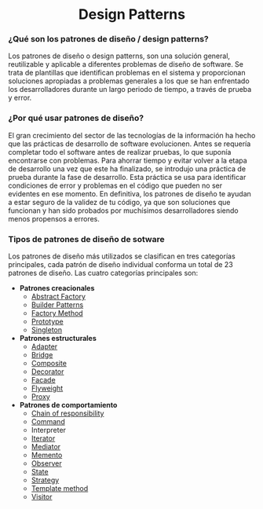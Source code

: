 # <center> Design Patterns </center>

### ¿Qué son los patrones de diseño / design patterns?
Los patrones de diseño o design patterns, son una solución general, reutilizable y aplicable a diferentes problemas de diseño de software. Se trata de plantillas que identifican problemas en el sistema y proporcionan soluciones apropiadas a problemas generales a los que se han enfrentado los desarrolladores durante un largo periodo de tiempo, a través de prueba y error.

### ¿Por qué usar patrones de diseño?
El gran crecimiento del sector de las tecnologías de la información ha hecho que las prácticas de desarrollo de software evolucionen. Antes se requería completar todo el software antes de realizar pruebas, lo que suponía encontrarse con problemas. Para ahorrar tiempo y evitar volver a la etapa de desarrollo una vez que este ha finalizado, se introdujo una práctica de prueba durante la fase de desarrollo. Esta práctica se usa para identificar condiciones de error y problemas en el código que pueden no ser evidentes en ese momento. En definitiva, los patrones de diseño te ayudan a estar seguro de la validez de tu código, ya que son soluciones que funcionan y han sido probados por muchísimos desarrolladores siendo menos propensos a errores.

### Tipos de patrones de diseño de sotware
Los patrones de diseño más utilizados se clasifican en tres categorías principales, cada patrón de diseño individual conforma un total de 23 patrones de diseño. Las cuatro categorías principales son:

- **Patrones creacionales**
  - [Abstract Factory](https://github.com/mroncatto/design-patterns/tree/main/src/creational/abstract_factory_pattern)
  - [Builder Patterns](https://github.com/mroncatto/design-patterns/tree/main/src/creational/builder_pattern)
  - [Factory Method](https://github.com/mroncatto/design-patterns/tree/main/src/creational/factory_method_pattern)
  - [Prototype](https://github.com/mroncatto/design-patterns/tree/main/src/creational/prototype_pattern)
  - [Singleton](https://github.com/mroncatto/design-patterns/tree/main/src/creational/singleton_pattern)
- **Patrones estructurales**
  - [Adapter](https://github.com/mroncatto/design-patterns/tree/main/src/structural/adapter_pattern)
  - [Bridge](https://github.com/mroncatto/design-patterns/tree/main/src/structural/bridge_pattern)
  - [Composite](https://github.com/mroncatto/design-patterns/tree/main/src/structural/composite_pattern)
  - [Decorator](https://github.com/mroncatto/design-patterns/tree/main/src/structural/decorator_pattern)
  - [Facade](https://github.com/mroncatto/design-patterns/tree/main/src/structural/facade_pattern)
  - [Flyweight](https://github.com/mroncatto/design-patterns/tree/main/src/structural/flyweight_pattern)
  - [Proxy](https://github.com/mroncatto/design-patterns/tree/main/src/structural/proxy_pattern)
- **Patrones de comportamiento**
  - [Chain of responsibility](https://github.com/mroncatto/design-patterns/tree/main/src/behavioral/chain_of_responsability_pattern)
  - [Command](https://github.com/mroncatto/design-patterns/tree/main/src/behavioral/command_pattern)
  - Interpreter
  - [Iterator](https://github.com/mroncatto/design-patterns/tree/main/src/behavioral/iterator_pattern)
  - [Mediator](https://github.com/mroncatto/design-patterns/tree/main/src/behavioral/mediator_pattern)
  - [Memento](https://github.com/mroncatto/design-patterns/tree/main/src/behavioral/memento_pattern)
  - [Observer](https://github.com/mroncatto/design-patterns/tree/main/src/behavioral/observer_pattern)
  - [State](https://github.com/mroncatto/design-patterns/tree/main/src/behavioral/state_pattern)
  - [Strategy]()
  - [Template method](https://github.com/mroncatto/design-patterns/tree/main/src/behavioral/template_method_pattern)
  - [Visitor](https://github.com/mroncatto/design-patterns/tree/main/src/behavioral/visitor_pattern)
